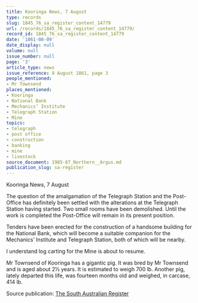 ```yaml
---
title: Kooringa News, 7 August
type: records
slug: 1845_76_sa_register_content_14779
url: /records/1845_76_sa_register_content_14779/
record_id: 1845_76_sa_register_content_14779
date: '1861-08-09'
date_display: null
volume: null
issue_number: null
page: '3'
article_type: news
issue_reference: 9 August 1861, page 3
people_mentioned:
- Mr Townsend
places_mentioned:
- Kooringa
- National Bank
- Mechanics’ Institute
- Telegraph Station
- Mine
topics:
- telegraph
- post office
- construction
- banking
- mine
- livestock
source_document: 1985-87_Northern__Argus.md
publication_slug: sa-register
---
```


Kooringa News, 7 August

The question of the amalgamation of the Telegraph Station and the Post-Office has definitely been settled with the alterations at the Telegraph Station having started.  Two small rooms have been demolished.  Until the work is completed the Post-Office will remain in its present position.

Tenders have been erected for the construction of a handsome building for the National Bank, which will become a suitable companion for the Mechanics’ Institute and Telegraph Station, both of which will be nearby.

I understand log carting for the Mine is about to resume.

Mr Townsend of Kooringa has a gigantic pig.  It was bred by Mr Townsend and is aged about 2½ years.  It is estimated to weigh 700 lb.  Another pig, lately departed this life, was fourteen months old and weighed, in carcase, 414 lb.

Source publication: [The South Australian Register](/publications/sa-register/)
